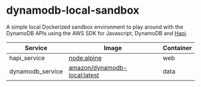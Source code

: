 # dynamodb-local-sandbox

A simple local Dockerized sandbox environment to play around with the DynamoDB APIs using the AWS SDK for Javascript, DynamoDB and [Hapi](https://hapi.dev/).

| Service          | Image                                                                          | Container |
| -                | -                                                                              | -         |
| hapi_service     | [node:alpine](https://hub.docker.com/_/node)                                   | web       |
| dynamodb_service | [amazon/dynamodb-local:latest](https://hub.docker.com/r/amazon/dynamodb-local) | data      |
